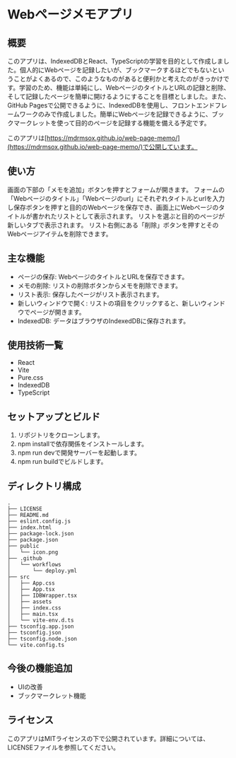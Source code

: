 # Webページメモアプリ

## 概要
このアプリは、IndexedDBとReact、TypeScriptの学習を目的として作成しました。個人的にWebページを記録したいが、ブックマークするほどでもないということがよくあるので、このようなものがあると便利かと考えたのがきっかけです。学習のため、機能は単純にし、WebページのタイトルとURLの記録と削除、そして記録したページを簡単に開けるようにすることを目標としました。また、GitHub Pagesで公開できるように、IndexedDBを使用し、フロントエンドフレームワークのみで作成しました。簡単にWebページを記録できるように、ブックマークレットを使って目的のページを記録する機能を備える予定です。

このアプリは[https://mdrmsox.github.io/web-page-memo/](https://mdrmsox.github.io/web-page-memo/)で公開しています。

## 使い方

画面の下部の「メモを追加」ボタンを押すとフォームが開きます。
フォームの「Webページのタイトル」「Webページのurl」にそれぞれタイトルとurlを入力し保存ボタンを押すと目的のWebページを保存でき、画面上にWebページのタイトルが書かれたリストとして表示されます。
リストを選ぶと目的のページが新しいタブで表示されます。
リスト右側にある「削除」ボタンを押すとそのWebページアイテムを削除できます。

## 主な機能

- ページの保存: WebページのタイトルとURLを保存できます。
- メモの削除: リストの削除ボタンからメモを削除できます。
- リスト表示: 保存したページがリスト表示されます。
- 新しいウィンドウで開く: リストの項目をクリックすると、新しいウィンドウでページが開きます。
- IndexedDB: データはブラウザのIndexedDBに保存されます。

## 使用技術一覧

- React
- Vite
- Pure.css
- IndexedDB
- TypeScript

## セットアップとビルド

1. リポジトリをクローンします。
2. npm installで依存関係をインストールします。
3. npm run devで開発サーバーを起動します。
4. npm run buildでビルドします。

## ディレクトリ構成

```
.
├── LICENSE
├── README.md
├── eslint.config.js
├── index.html
├── package-lock.json
├── package.json
├── public
│   └── icon.png
├── .github
│   └── workflows
│       └── deploy.yml
├── src
│   ├── App.css
│   ├── App.tsx
│   ├── IDBWrapper.tsx
│   ├── assets
│   ├── index.css
│   ├── main.tsx
│   └── vite-env.d.ts
├── tsconfig.app.json
├── tsconfig.json
├── tsconfig.node.json
└── vite.config.ts

```

## 今後の機能追加

- UIの改善
- ブックマークレット機能

## ライセンス

このアプリはMITライセンスの下で公開されています。詳細については、LICENSEファイルを参照してください。

